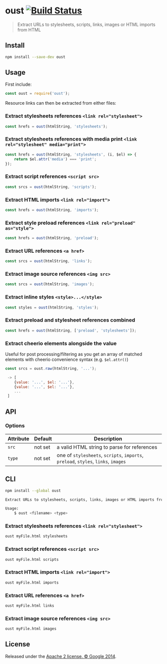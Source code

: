 # oust [![Build Status](https://github.com/addyosmani/oust/workflows/Tests/badge.svg)](https://github.com/addyosmani/oust/actions?workflow=Tests)

> Extract URLs to stylesheets, scripts, links, images or HTML imports from HTML

## Install

```sh
npm install --save-dev oust
```

## Usage

First include:

```js
const oust = require('oust');
```

Resource links can then be extracted from either files:

### Extract stylesheets references `<link rel="stylesheet">`

```js
const hrefs = oust(htmlString, 'stylesheets');
```

### Extract stylesheets references with media print `<link rel="stylesheet" media="print">`

```js
const hrefs = oust(htmlString, 'stylesheets', (i, $el) => {
    return $el.attr('media') === 'print';
});
```

### Extract script references `<script src>`

```js
const srcs = oust(htmlString, 'scripts');
```

### Extract HTML imports `<link rel="import">`

```js
const hrefs = oust(htmlString, 'imports');
```

### Extract style preload references `<link rel="preload" as="style">`

```js
const hrefs = oust(htmlString, 'preload');
```

### Extract URL references `<a href>`

```js
const srcs = oust(htmlString, 'links');
```

### Extract image source references `<img src>`

```js
const srcs = oust(htmlString, 'images');
```

### Extract inline styles `<style>...</style>`

```js
const styles = oust(htmlString, 'styles');
```

### Extract preload and stylesheet references combined

```js
const hrefs = oust(htmlString, ['preload', 'stylesheets']);
```

### Extract cheerio elements alongside the value

Useful for post processing/filtering as you get an array of matched elements
with cheerio convenience syntax (e.g. `$el.attr()`)

```js
const srcs = oust.raw(htmlString, '...');

 -> [
    {value: '...', $el: '...'},
    {value: '...', $el: '...'},
    ...
 ]
```

## API

### Options

Attribute       | Default   | Description
---             | ---       | ---
`src`           | not set   | a valid HTML string to parse for references
`type`          | not set   | one of `stylesheets`, `scripts`, `imports`, `preload`, `styles`, `links`, `images`

## CLI

```sh
npm install --global oust
```

```sh
Extract URLs to stylesheets, scripts, links, images or HTML imports from HTML

Usage:
    $ oust <filename> <type>
```

### Extract stylesheets references `<link rel="stylesheet">`

```sh
oust myFile.html stylesheets
```

### Extract script references `<script src>`

```sh
oust myFile.html scripts
```

### Extract HTML imports `<link rel="import">`

```sh
oust myFile.html imports
```

### Extract URL references `<a href>`

```sh
oust myFile.html links
```

### Extract image source references `<img src>`

```sh
oust myFile.html images
```

## License

Released under the [Apache 2 license. © Google 2014](LICENSE).
